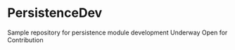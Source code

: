 # PersistenceDev
Sample repository for persistence module development Underway
Open for Contribution
